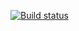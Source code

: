 [![Build status](https://ci.appveyor.com/api/projects/status/239qo1xcaocook90/branch/master?svg=true)](https://ci.appveyor.com/project/Mikhail9030/aqa5-2patterns/branch/master)